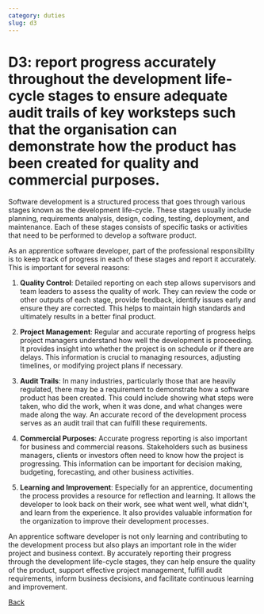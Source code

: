 ```yaml
---
category: duties
slug: d3
---
```


# D3: report progress accurately throughout the development life-cycle stages to ensure adequate audit trails of key worksteps such that the organisation can demonstrate how the product has been created for quality and commercial purposes.

Software development is a structured process that goes through various stages known as the development life-cycle. These stages usually include planning, requirements analysis, design, coding, testing, deployment, and maintenance. Each of these stages consists of specific tasks or activities that need to be performed to develop a software product.

As an apprentice software developer, part of the professional responsibility is to keep track of progress in each of these stages and report it accurately. This is important for several reasons:

1. **Quality Control**: Detailed reporting on each step allows supervisors and team leaders to assess the quality of work. They can review the code or other outputs of each stage, provide feedback, identify issues early and ensure they are corrected. This helps to maintain high standards and ultimately results in a better final product.

2. **Project Management**: Regular and accurate reporting of progress helps project managers understand how well the development is proceeding. It provides insight into whether the project is on schedule or if there are delays. This information is crucial to managing resources, adjusting timelines, or modifying project plans if necessary.

3. **Audit Trails**: In many industries, particularly those that are heavily regulated, there may be a requirement to demonstrate how a software product has been created. This could include showing what steps were taken, who did the work, when it was done, and what changes were made along the way. An accurate record of the development process serves as an audit trail that can fulfill these requirements.

4. **Commercial Purposes**: Accurate progress reporting is also important for business and commercial reasons. Stakeholders such as business managers, clients or investors often need to know how the project is progressing. This information can be important for decision making, budgeting, forecasting, and other business activities.

5. **Learning and Improvement**: Especially for an apprentice, documenting the process provides a resource for reflection and learning. It allows the developer to look back on their work, see what went well, what didn't, and learn from the experience. It also provides valuable information for the organization to improve their development processes.

An apprentice software developer is not only learning and contributing to the development process but also plays an important role in the wider project and business context. By accurately reporting their progress through the development life-cycle stages, they can help ensure the quality of the product, support effective project management, fulfill audit requirements, inform business decisions, and facilitate continuous learning and improvement.

[Back](../README.md)
